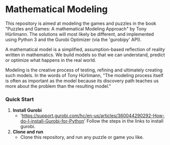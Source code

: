 # Mathematical Modeling

This repository is aimed at modeling the games and puzzles in the book "Puzzles and Games: A mathematical Modeling Approach" by Tony Hürlimann.
The solutions will most likely be different, and implemented using Python 3 and the Gurobi Optimizer (via the 'gurobipy' API).

A mathematical model is a simplified, assumption-based reflection of reality written in mathematics. We build models so that we can understand, predict or optimize what happens in the real world.

Modeling is the creative process of testing, refining and ultimately creating such models.
In the words of Tony Hürlimann, "The modeling process itself is often as important as the model because its discovery path teaches us more about the problem than the resulting model."

### Quick Start
1. **Install Gurobi**
    - 'https://support.gurobi.com/hc/en-us/articles/360044290292-How-do-I-install-Gurobi-for-Python' Follow the steps in the links to install gurobi.
2. **Clone and run**
    - Clone this repository, and run any puzzle or game you like.